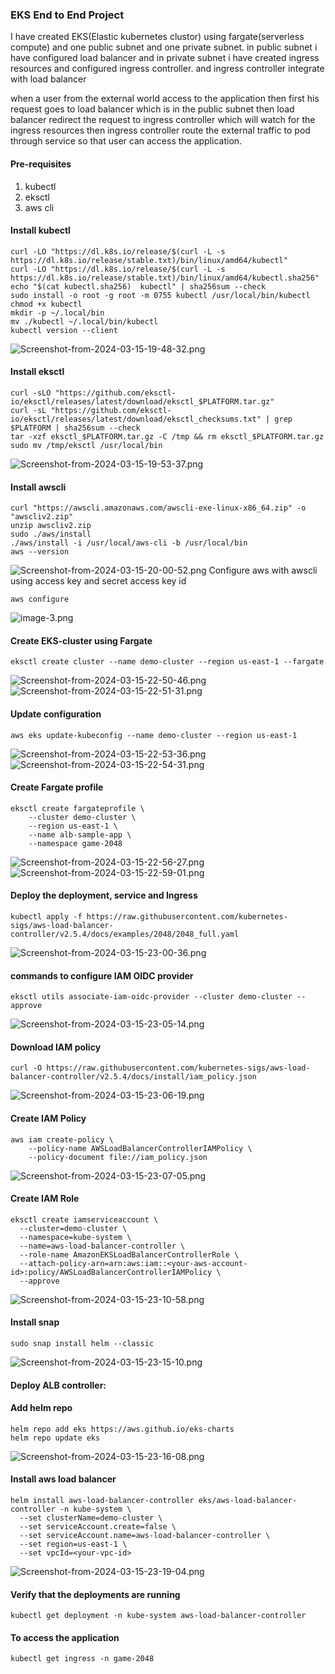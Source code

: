 ### EKS End to End Project
I have created EKS(Elastic kubernetes clustor) using fargate(serverless compute) and one public subnet and one private subnet. in public subnet i have configured load balancer and in private subnet i have created ingress resources and configured ingress controller. and ingress controller integrate with load balancer

when a user from the external world access to the application then first his request goes to load balancer which is in the public subnet then load balancer redirect the request to ingress controller which will watch for the ingress resources then ingress controller route the external traffic to pod through service so that user can access the application.

#### Pre-requisites
1. kubectl
2. eksctl
3. aws cli

#### Install kubectl
```
curl -LO "https://dl.k8s.io/release/$(curl -L -s https://dl.k8s.io/release/stable.txt)/bin/linux/amd64/kubectl"
curl -LO "https://dl.k8s.io/release/$(curl -L -s https://dl.k8s.io/release/stable.txt)/bin/linux/amd64/kubectl.sha256"
echo "$(cat kubectl.sha256)  kubectl" | sha256sum --check
sudo install -o root -g root -m 0755 kubectl /usr/local/bin/kubectl
chmod +x kubectl
mkdir -p ~/.local/bin
mv ./kubectl ~/.local/bin/kubectl
kubectl version --client
```
![Screenshot-from-2024-03-15-19-48-32.png](https://i.postimg.cc/xTvHkYrJ/Screenshot-from-2024-03-15-19-48-32.png)
#### Install eksctl
```
curl -sLO "https://github.com/eksctl-io/eksctl/releases/latest/download/eksctl_$PLATFORM.tar.gz"
curl -sL "https://github.com/eksctl-io/eksctl/releases/latest/download/eksctl_checksums.txt" | grep $PLATFORM | sha256sum --check
tar -xzf eksctl_$PLATFORM.tar.gz -C /tmp && rm eksctl_$PLATFORM.tar.gz
sudo mv /tmp/eksctl /usr/local/bin
```
![Screenshot-from-2024-03-15-19-53-37.png](https://i.postimg.cc/TPGtyQHG/Screenshot-from-2024-03-15-19-53-37.png)
#### Install awscli
```
curl "https://awscli.amazonaws.com/awscli-exe-linux-x86_64.zip" -o "awscliv2.zip"
unzip awscliv2.zip
sudo ./aws/install
./aws/install -i /usr/local/aws-cli -b /usr/local/bin
aws --version
```
![Screenshot-from-2024-03-15-20-00-52.png](https://i.postimg.cc/vTWzHVLD/Screenshot-from-2024-03-15-20-00-52.png)
Configure aws with awscli using access key and secret access key id
```
aws configure
```
![image-3.png](https://i.postimg.cc/Jnn7LfJ2/image-3.png)
#### Create EKS-cluster using Fargate
```
eksctl create cluster --name demo-cluster --region us-east-1 --fargate
```
![Screenshot-from-2024-03-15-22-50-46.png](https://i.postimg.cc/TPxDddHR/Screenshot-from-2024-03-15-22-50-46.png)
![Screenshot-from-2024-03-15-22-51-31.png](https://i.postimg.cc/sgL3mw7b/Screenshot-from-2024-03-15-22-51-31.png)
#### Update configuration
```
aws eks update-kubeconfig --name demo-cluster --region us-east-1
```
![Screenshot-from-2024-03-15-22-53-36.png](https://i.postimg.cc/fyQc9c89/Screenshot-from-2024-03-15-22-53-36.png)
![Screenshot-from-2024-03-15-22-54-31.png](https://i.postimg.cc/tJbrjGQw/Screenshot-from-2024-03-15-22-54-31.png)
#### Create Fargate profile
```
eksctl create fargateprofile \
    --cluster demo-cluster \
    --region us-east-1 \
    --name alb-sample-app \
    --namespace game-2048
```
![Screenshot-from-2024-03-15-22-56-27.png](https://i.postimg.cc/ry0PKZnh/Screenshot-from-2024-03-15-22-56-27.png)
![Screenshot-from-2024-03-15-22-59-01.png](https://i.postimg.cc/t45rLKJg/Screenshot-from-2024-03-15-22-59-01.png)
#### Deploy the deployment, service and Ingress
```
kubectl apply -f https://raw.githubusercontent.com/kubernetes-sigs/aws-load-balancer-controller/v2.5.4/docs/examples/2048/2048_full.yaml
```
![Screenshot-from-2024-03-15-23-00-36.png](https://i.postimg.cc/T3TBMmqQ/Screenshot-from-2024-03-15-23-00-36.png)
#### commands to configure IAM OIDC provider 
```
eksctl utils associate-iam-oidc-provider --cluster demo-cluster --approve
```
![Screenshot-from-2024-03-15-23-05-14.png](https://i.postimg.cc/3xfK3bbK/Screenshot-from-2024-03-15-23-05-14.png)
#### Download IAM policy
```
curl -O https://raw.githubusercontent.com/kubernetes-sigs/aws-load-balancer-controller/v2.5.4/docs/install/iam_policy.json
```
![Screenshot-from-2024-03-15-23-06-19.png](https://i.postimg.cc/dVs1sCs9/Screenshot-from-2024-03-15-23-06-19.png)
#### Create IAM Policy
```
aws iam create-policy \
    --policy-name AWSLoadBalancerControllerIAMPolicy \
    --policy-document file://iam_policy.json
```
![Screenshot-from-2024-03-15-23-07-05.png](https://i.postimg.cc/Y9SmJXhk/Screenshot-from-2024-03-15-23-07-05.png)
#### Create IAM Role
```
eksctl create iamserviceaccount \
  --cluster=demo-cluster \
  --namespace=kube-system \
  --name=aws-load-balancer-controller \
  --role-name AmazonEKSLoadBalancerControllerRole \
  --attach-policy-arn=arn:aws:iam::<your-aws-account-id>:policy/AWSLoadBalancerControllerIAMPolicy \
  --approve
```
![Screenshot-from-2024-03-15-23-10-58.png](https://i.postimg.cc/9fLDtG1k/Screenshot-from-2024-03-15-23-10-58.png)
#### Install snap
```
sudo snap install helm --classic
```
![Screenshot-from-2024-03-15-23-15-10.png](https://i.postimg.cc/Bvjgdcbr/Screenshot-from-2024-03-15-23-15-10.png)
#### Deploy ALB controller:

#### Add helm repo

```
helm repo add eks https://aws.github.io/eks-charts
helm repo update eks
```
![Screenshot-from-2024-03-15-23-16-08.png](https://i.postimg.cc/mZyQp6Vc/Screenshot-from-2024-03-15-23-16-08.png)
#### Install aws load balancer
```
helm install aws-load-balancer-controller eks/aws-load-balancer-controller -n kube-system \
  --set clusterName=demo-cluster \
  --set serviceAccount.create=false \
  --set serviceAccount.name=aws-load-balancer-controller \
  --set region=us-east-1 \
  --set vpcId=<your-vpc-id>
```
![Screenshot-from-2024-03-15-23-19-04.png](https://i.postimg.cc/FH67TRvg/Screenshot-from-2024-03-15-23-19-04.png)
#### Verify that the deployments are running
```
kubectl get deployment -n kube-system aws-load-balancer-controller
```

#### To access the application
```
kubectl get ingress -n game-2048
```
